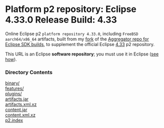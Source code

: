 # Platform p2 repository: Eclipse 4.33.0 Release Build: 4.33

Online Eclipse p2 `platform repository 4.33.0`,
including `FreeBSD aarch64/x86_64` artifacts, built from my [fork](https://github.com/chirontt/eclipse.platform.releng.aggregator/tree/R4_33_maintenance)
of the [Aggregator repo for Eclipse SDK builds](https://github.com/eclipse-platform/eclipse.platform.releng.aggregator),
to supplement the official Eclipse [4.33](https://download.eclipse.org/eclipse/updates/4.33/) p2 repository.

This URL is an Eclipse **software repository**; you must use it in Eclipse ([see how](https://help.eclipse.org/topic/org.eclipse.platform.doc.user/tasks/tasks-127.htm)).

### Directory Contents

[binary/](binary)  
[features/](features)  
[plugins/](plugins)  
[artifacts.jar](artifacts.jar)  
[artifacts.xml.xz](artifacts.xml.xz)  
[content.jar](content.jar)  
[content.xml.xz](content.xml.xz)  
[p2.index](p2.index)  
